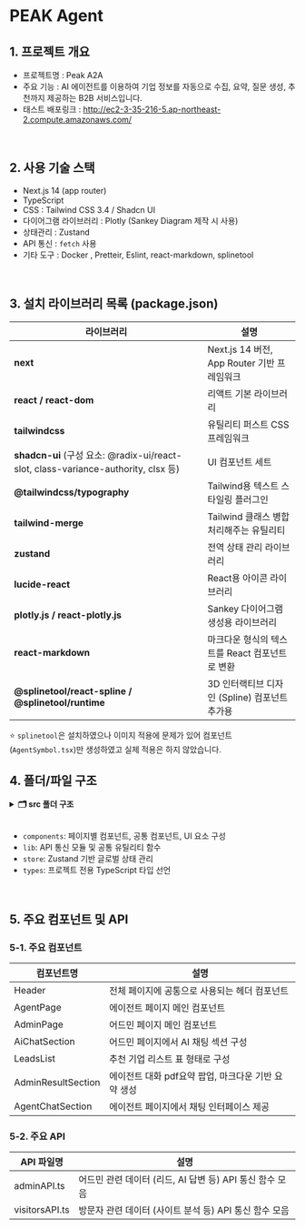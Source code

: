 # PEAK Agent

## 1. 프로젝트 개요

- 프로젝트명 : Peak A2A
- 주요 기능 : AI 에이전트를 이용하여 기업 정보를 자동으로 수집, 요약, 질문 생성, 추천까지 제공하는 B2B 서비스입니다.
- 태스트 배포링크 : http://ec2-3-35-216-5.ap-northeast-2.compute.amazonaws.com/

<br>

## 2. 사용 기술 스택

- Next.js 14 (app router)
- TypeScript
- CSS : Tailwind CSS 3.4 / Shadcn UI
- 다이어그램 라이브러리 : Plotly (Sankey Diagram 제작 시 사용)
- 상태관리 : Zustand
- API 통신 : `fetch` 사용
- 기타 도구 : Docker , Pretteir, Eslint, react-markdown, splinetool

<br>

## 3. 설치 라이브러리 목록 (package.json)

| **라이브러리**                                                                     | **설명**                                       |
| ---------------------------------------------------------------------------------- | ---------------------------------------------- |
| **next**                                                                           | Next.js 14 버전, App Router 기반 프레임워크    |
| **react / react-dom**                                                              | 리액트 기본 라이브러리                         |
| **tailwindcss**                                                                    | 유틸리티 퍼스트 CSS 프레임워크                 |
| **shadcn-ui** (구성 요소: @radix-ui/react-slot, class-variance-authority, clsx 등) | UI 컴포넌트 세트                               |
| **@tailwindcss/typography**                                                        | Tailwind용 텍스트 스타일링 플러그인            |
| **tailwind-merge**                                                                 | Tailwind 클래스 병합 처리해주는 유틸리티       |
| **zustand**                                                                        | 전역 상태 관리 라이브러리                      |
| **lucide-react**                                                                   | React용 아이콘 라이브러리                      |
| **plotly.js / react-plotly.js**                                                    | Sankey 다이어그램 생성용 라이브러리            |
| **react-markdown**                                                                 | 마크다운 형식의 텍스트를 React 컴포넌트로 변환 |
| **@splinetool/react-spline / @splinetool/runtime**                                 | 3D 인터랙티브 디자인 (Spline) 컴포넌트 추가용  |

⭐️ `splinetool`은 설치하였으나 이미지 적용에 문제가 있어 컴포넌트(`AgentSymbol.tsx`)만 생성하였고 실제 적용은 하지 않았습니다.

## 4. 폴더/파일 구조

<details>
  <summary><b>🗂️ src 폴더 구조</b></summary>

    src
     ┣ app
     ┃ ┣ admin
     ┃ ┃ ┗ page.tsx
     ┃ ┣ agent
     ┃ ┃ ┗ page.tsx
     ┃ ┣ favicon.ico
     ┃ ┣ globals.css
     ┃ ┣ layout.tsx
     ┃ ┗ page.tsx
     ┣ components
     ┃ ┣ admin
     ┃ ┃ ┣ AdminPage.tsx
     ┃ ┃ ┣ AdminResultSection.tsx
     ┃ ┃ ┣ AiChatSection.tsx
     ┃ ┃ ┣ LeadsList.tsx
     ┃ ┃ ┗ SankeyChart.tsx
     ┃ ┣ agent
     ┃ ┃ ┣ AgentChatSection.tsx
     ┃ ┃ ┣ AgentDataSection.tsx
     ┃ ┃ ┣ AgentPage.tsx
     ┃ ┃ ┗ AgentToolSection.tsx
     ┃ ┣ common
     ┃ ┃ ┣ AgentSymbol.tsx
     ┃ ┃ ┣ LoadingSpinner.tsx
     ┃ ┃ ┗ SkeletonLoader.tsx
     ┃ ┣ ui
     ┃ ┃ ┣ button.tsx
     ┃ ┃ ┣ input.tsx
     ┃ ┃ ┗ textarea.tsx
     ┃ ┗ Header.tsx
     ┣ lib
     ┃ ┣ api
     ┃ ┃ ┣ adminAPI.ts
     ┃ ┃ ┗ visitorsAPI.ts
     ┃ ┣ companyIntro.ts
     ┃ ┣ makePopupHtml.ts
     ┃ ┗ utils.ts
     ┣ store
     ┃ ┣ useAdminStore.ts
     ┃ ┗ useVisitorStore.ts
     ┣ types
     ┃ ┣ admin.ts
     ┃ ┣ react-plotlu.d.ts
     ┃ ┗ visitor.ts

</details>

<br>

- `components`: 페이지별 컴포넌트, 공통 컴포넌트, UI 요소 구성
- `lib`: API 통신 모듈 및 공통 유틸리티 함수
- `store`: Zustand 기반 글로벌 상태 관리
- `types`: 프로젝트 전용 TypeScript 타입 선언

 <br>

## 5. 주요 컴포넌트 및 API

### 5-1. 주요 컴포넌트

| **컴포넌트명**     | **설명**                                            |
| ------------------ | --------------------------------------------------- |
| Header             | 전체 페이지에 공통으로 사용되는 헤더 컴포넌트       |
| AgentPage          | 에이전트 페이지 메인 컴포넌트                       |
| AdminPage          | 어드민 페이지 메인 컴포넌트                         |
| AiChatSection      | 어드민 페이지에서 AI 채팅 섹션 구성                 |
| LeadsList          | 추천 기업 리스트 표 형태로 구성                     |
| AdminResultSection | 에이전트 대화 pdf요약 팝업, 마크다운 기반 요약 생성 |
| AgentChatSection   | 에이전트 페이지에서 채팅 인터페이스 제공            |

### 5-2. 주요 API

| **API 파일명** | **설명**                                                 |
| -------------- | -------------------------------------------------------- |
| adminAPI.ts    | 어드민 관련 데이터 (리드, AI 답변 등) API 통신 함수 모음 |
| visitorsAPI.ts | 방문자 관련 데이터 (사이트 분석 등) API 통신 함수 모음   |
